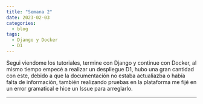 ```yaml
---
title: "Semana 2"
date: 2023-02-03
categories:
  - blog
tags:
  - Django y Docker
  - D1
---
```


Segui viendome los tutoriales, termine con Django y continue con Docker, al mismo tiempo empecé a realizar un despliegue D1, hubo una gran cantidad con este, debido a que la documentación no estaba actualiazba o había falta de información, también realizando pruebas en la plataforma me fijé en un error gramatical e hice un Issue para arreglarlo.

---
